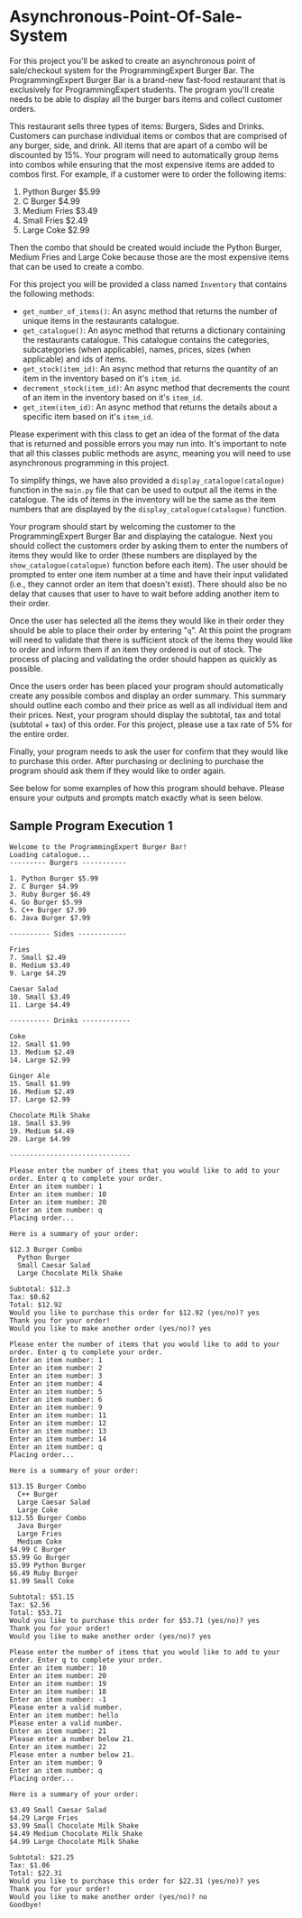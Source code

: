 
# Asynchronous-Point-Of-Sale-System

For this project you'll be asked to create an asynchronous point of sale/checkout system for the ProgrammingExpert Burger Bar. The ProgrammingExpert Burger Bar is a brand-new fast-food restaurant that is exclusively for ProgrammingExpert students. The program you'll create needs to be able to display all the burger bars items and collect customer orders.

This restaurant sells three types of items: Burgers, Sides and Drinks. Customers can purchase individual items or combos that are comprised of any burger, side, and drink. All items that are apart of a combo will be discounted by 15%. Your program will need to automatically group items into combos while ensuring that the most expensive items are added to combos first. For example, if a customer were to order the following items:

1. Python Burger $5.99
2. C Burger $4.99
3. Medium Fries $3.49
4. Small Fries $2.49
5. Large Coke $2.99

Then the combo that should be created would include the Python Burger, Medium Fries and Large Coke because those are the most expensive items that can be used to create a combo.

For this project you will be provided a class named `Inventory` that contains the following methods:

* `get_number_of_items()`: An async method that returns the number of unique items in the restaurants catalogue.
* `get_catalogue()`: An async method that returns a dictionary containing the restaurants catalogue. This catalogue contains the categories, subcategories (when applicable), names, prices, sizes (when applicable) and ids of items.
* `get_stock(item_id)`: An async method that returns the quantity of an item in the inventory based on it's `item_id`.
* `decrement_stock(item_id)`: An async method that decrements the count of an item in the inventory based on it's `item_id`.
* `get_item(item_id)`: An async method that returns the details about a specific item based on it's `item_id`.

Please experiment with this class to get an idea of the format of the data that is returned and possible errors you may run into. It's important to note that all this classes public methods are async, meaning you will need to use asynchronous programming in this project.

To simplify things, we have also provided a `display_catalogue(catalogue)` function in the `main.py` file that can be used to output all the items in the catalogue. The ids of items in the inventory will be the same as the item numbers that are displayed by the `display_catalogue(catalogue)` function.

Your program should start by welcoming the customer to the ProgrammingExpert Burger Bar and displaying the catalogue. Next you should collect the customers order by asking them to enter the numbers of items they would like to order (these numbers are displayed by the `show_catalogue(catalogue)` function before each item). The user should be prompted to enter one item number at a time and have their input validated (i.e., they cannot order an item that doesn't exist). There should also be no delay that causes that user to have to wait before adding another item to their order.

Once the user has selected all the items they would like in their order they should be able to place their order by entering "`q`". At this point the program will need to validate that there is sufficient stock of the items they would like to order and inform them if an item they ordered is out of stock. The process of placing and validating the order should happen as quickly as possible.

Once the users order has been placed your program should automatically create any possible combos and display an order summary. This summary should outline each combo and their price as well as all individual item and their prices. Next, your program should display the subtotal, tax and total (subtotal + tax) of this order. For this project, please use a tax rate of 5% for the entire order.

Finally, your program needs to ask the user for confirm that they would like to purchase this order. After purchasing or declining to purchase the program should ask them if they would like to order again.

See below for some examples of how this program should behave. Please ensure your outputs and prompts match exactly what is seen below.

## Sample Program Execution 1

```
Welcome to the ProgrammingExpert Burger Bar!
Loading catalogue...
--------- Burgers -----------

1. Python Burger $5.99
2. C Burger $4.99     
3. Ruby Burger $6.49
4. Go Burger $5.99
5. C++ Burger $7.99
6. Java Burger $7.99

---------- Sides ------------ 

Fries
7. Small $2.49
8. Medium $3.49
9. Large $4.29

Caesar Salad
10. Small $3.49
11. Large $4.49

---------- Drinks ------------

Coke
12. Small $1.99
13. Medium $2.49
14. Large $2.99

Ginger Ale
15. Small $1.99
16. Medium $2.49
17. Large $2.99

Chocolate Milk Shake
18. Small $3.99
19. Medium $4.49
20. Large $4.99

------------------------------

Please enter the number of items that you would like to add to your order. Enter q to complete your order.
Enter an item number: 1
Enter an item number: 10
Enter an item number: 20
Enter an item number: q
Placing order...

Here is a summary of your order:

$12.3 Burger Combo
  Python Burger
  Small Caesar Salad
  Large Chocolate Milk Shake

Subtotal: $12.3
Tax: $0.62
Total: $12.92
Would you like to purchase this order for $12.92 (yes/no)? yes
Thank you for your order!
Would you like to make another order (yes/no)? yes

Please enter the number of items that you would like to add to your order. Enter q to complete your order.
Enter an item number: 1
Enter an item number: 2
Enter an item number: 3
Enter an item number: 4
Enter an item number: 5
Enter an item number: 6
Enter an item number: 9
Enter an item number: 11
Enter an item number: 12
Enter an item number: 13
Enter an item number: 14
Enter an item number: q
Placing order...

Here is a summary of your order:

$13.15 Burger Combo
  C++ Burger
  Large Caesar Salad
  Large Coke
$12.55 Burger Combo
  Java Burger
  Large Fries
  Medium Coke
$4.99 C Burger
$5.99 Go Burger
$5.99 Python Burger
$6.49 Ruby Burger
$1.99 Small Coke

Subtotal: $51.15
Tax: $2.56
Total: $53.71
Would you like to purchase this order for $53.71 (yes/no)? yes
Thank you for your order!
Would you like to make another order (yes/no)? yes

Please enter the number of items that you would like to add to your order. Enter q to complete your order.
Enter an item number: 10
Enter an item number: 20
Enter an item number: 19
Enter an item number: 18
Enter an item number: -1
Please enter a valid number.
Enter an item number: hello
Please enter a valid number.
Enter an item number: 21
Please enter a number below 21.
Enter an item number: 22
Please enter a number below 21.
Enter an item number: 9
Enter an item number: q
Placing order...

Here is a summary of your order:

$3.49 Small Caesar Salad
$4.29 Large Fries
$3.99 Small Chocolate Milk Shake
$4.49 Medium Chocolate Milk Shake
$4.99 Large Chocolate Milk Shake

Subtotal: $21.25
Tax: $1.06
Total: $22.31
Would you like to purchase this order for $22.31 (yes/no)? yes
Thank you for your order!
Would you like to make another order (yes/no)? no
Goodbye! 
```
